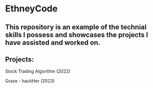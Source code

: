 # EthneyCode
This repository is an example of the technial skills I possess and showcases the projects I have assisted and worked on. 
---
## Projects:

Stock Trading Algorithm (2022)

Graze - hackHer (2023)



